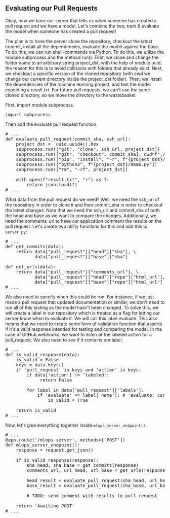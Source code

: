 ## Evaluating our Pull Requests 

Okay, now we have our server that tells us when someone has created a pull request and we have a model. Let's combine the two; train & evaluate the model when someone has created a pull request!

The plan is to have the server clone the repository, checkout the latest commit, install all the dependencies, evaluate the model against the base. To do this, we can run shell-commands via Python. To do this, we utilize the module subprocess and the method run(). First, we clone and change the folder name to an arbitrary string project_dst, with the help of module uuid; the reason for this is to avoid collisions with folders that already exist. Next, we checkout a specific version of the cloned repository (with cwd we change our current directory inside the project_dst folder). Then, we install the dependencies of the machine learning project, and test the model expecting a result.txt. For future pull requests, we can't use the same cloned directory, so we move the directory to the wastebasket ️️

First, import module subprocess.
<pre class="file" data-filename="server.py" data-target="prepend">
import subprocess 
</pre>

Then add the evaluate pull request function.
<pre class="file">
# ...
def evaluate_pull_request(commit_sha, ssh_url):
    project_dst =  uuid.uuid4().hex
    subprocess.run(["git", "clone", ssh_url, project_dst])
    subprocess.run(["git", "checkout", commit_sha], cwd=f"./{project_dst}")
    subprocess.run(["pip", "install", "-r", f"{project_dst}/requirements.txt"])
    subprocess.run(["python3", f"{project_dst}/demo.py"])
    subprocess.run(["rm", "-rf", project_dst])
    
    with open(f"result.txt", "r") as f:
        return json.load(f) 
# ...
</pre>

What data from the pull request do we need? Well, we need the ssh_url of the repository in order to clone it and then commit_sha in order to checkout the latest changes. Note that we need the ssh_url and commit_sha of both the head and base as we want to compare the changes. Additionally, we need the comments_url to have our application comment the results on the pull request. Let's create two utility functions for this and add this to `server.py`:

<pre class="file">
# ...
def get_commits(data):
    return data["pull_request"]["head"]["sha"], \
           data["pull_request"]["base"]["sha"]

def get_urls(data):
    return data["pull_request"]["comments_url"], \
           data["pull_request"]["head"]["repo"]["html_url"], \
           data["pull_request"]["base"]["repo"]["html_url"]
# ...
</pre>

We also need to specify when this could be run. For instance, if we just made a pull request that updated documentation or similar, we don't need to run all of this testing as the model hasn't been changed. To solve this, we will create a label in our repository which is treated as a flag for letting our server know when to evaluate it. We will call this label evaluate. This also means that we need to create some form of validation function that asserts if it's a valid response intended for testing and comparing the model. In the case of GitHub webhooks, we want to listen of the labeled action for a pull_request. We also need to see if it contains our label.

<pre class="file">
# ...
def is_valid_response(data):
    is_valid = False
    keys = data.keys()
    if 'pull_request' in keys and 'action' in keys:
        if data['action'] != 'labeled':
             return False 
        
        for label in data['pull_request']['labels']:
            if 'evaluate' == label['name']: # 'evaluate' corresponds to said label
                is_valid = True 

    return is_valid  
# ...
</pre>

Now, let's glue everything together inside `mlops_server_endpoint()`.

<pre class="file">
# ...
@app.route('/mlops-server', methods=['POST'])
def mlops_server_endpoint():
    response = request.get_json()

    if is_valid_response(response):
        sha_head, sha_base = get_commits(response)
        comments_url, url_head, url_base = get_urls(response)

        head_result = evaluate_pull_request(sha_head, url_head)
        base_result = evaluate_pull_request(sha_base, url_base)

        # TODO: send comment with results to pull request

    return 'Awaiting POST' 
# ...
</pre>